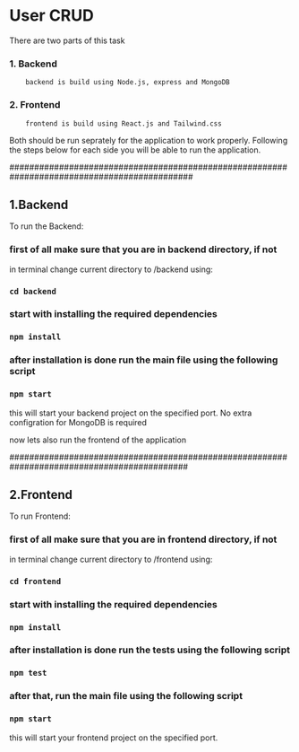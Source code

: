 # User CRUD

There are two parts of this task 

### 1. Backend
        backend is build using Node.js, express and MongoDB
### 2. Frontend
        frontend is build using React.js and Tailwind.css

Both should be run seprately for the application to work properly. Following the steps below for each side you will be able to run the application.


#############################################################################################
##   1.Backend 

To run the Backend:

### first of all make sure that you are in backend directory, if not
in terminal change current directory to /backend using: 
### `cd backend`

### start with installing the required dependencies
### `npm install`

### after installation is done run the main file using the following script
### `npm start`

this will start your backend project on the specified port. No extra configration for MongoDB is required

now lets also run the frontend of the application


############################################################################################
##   2.Frontend  

To run Frontend:

### first of all make sure that you are in frontend directory, if not
in terminal change current directory to /frontend using: 
### `cd frontend`

### start with installing the required dependencies
### `npm install`

### after installation is done run the tests using the following script
### `npm test`

### after that, run the main file using the following script
### `npm start`

this will start your frontend project on the specified port.